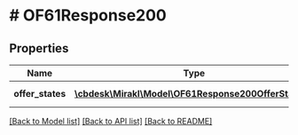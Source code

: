 # # OF61Response200

## Properties

Name | Type | Description | Notes
------------ | ------------- | ------------- | -------------
**offer_states** | [**\cbdesk\Mirakl\Model\OF61Response200OfferStates[]**](OF61Response200OfferStates.md) | Offer conditions | [optional]

[[Back to Model list]](../../README.md#models) [[Back to API list]](../../README.md#endpoints) [[Back to README]](../../README.md)
